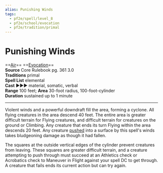 ```yaml
---
alias: Punishing Winds
tags:
  - pf2e/spell/level_8
  - pf2e/school/evocation
  - pf2e/tradition/primal
---
```


# Punishing Winds

==[Air](../../../Traits/Air.md)== ==[Evocation](../../../Traits/Evocation.md)==  
__Source__ Core Rulebook pg. 361 3.0  
**Traditions** primal  
**Spell List** elemental  
**Cast** ►►► material, somatic, verbal  
**Range** 100 feet; **Area** 30-foot radius, 100-foot-cylinder  
**Duration** sustained up to 1 minute

---

Violent winds and a powerful downdraft fill the area, forming a cyclone. All flying creatures in the area descend 40 feet. The entire area is greater difficult terrain for Flying creatures, and difficult terrain for creatures on the ground or Climbing. Any creature that ends its turn Flying within the area descends 20 feet. Any creature [pushed](../../../Rules/Forced%20Movement.md) into a surface by this spell's winds takes bludgeoning damage as though it had fallen.

The squares at the outside vertical edges of the cylinder prevent creatures from leaving. These squares are greater difficult terrain, and a creature attempting to push through must succeed at an Athletics check or Acrobatics check to Maneuver in Flight against your spell DC to get through. A creature that fails ends its current action but can try again.

